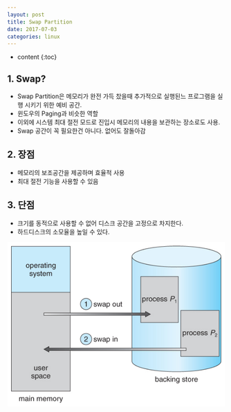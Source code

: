 ```yaml
---
layout: post
title: Swap Partition
date: 2017-07-03
categories: linux
---
```


* content
{:toc}

## 1. Swap?
- Swap Partition은 메모리가 완전 가득 찼을때 추가적으로 실행된느 프로그램을 실행 시키기 위한 예비 공간.
- 윈도우의 Paging과 비슷한 역할
- 이외에 시스템 최대 절전 모드로 진입시 메모리의 내용을 보관하는 장소로도 사용.
- Swap 공간이 꼭 필요한건 아니다. 없어도 잘돌아감

## 2. 장점
- 메모리의 보조공간을 제공하며 효율적 사용
- 최대 절전 기능을 사용할 수 있음

## 3. 단점
- 크기를 동적으로 사용할 수 없어 디스크 공간을 고정으로 차지한다.
- 하드디스크의 소모율을 높일 수 있다.

![swap-memory](/media/linux/swap-partition.jpg)
